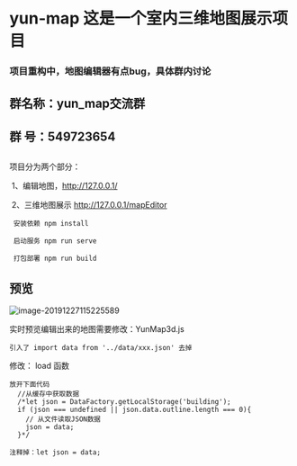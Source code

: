 # yun-map 这是一个室内三维地图展示项目

### 项目重构中，地图编辑器有点bug，具体群内讨论

## 群名称：yun_map交流群
## 群   号：549723654

## 

项目分为两个部分：

​	1、编辑地图，http://127.0.0.1/

​	2、三维地图展示  http://127.0.0.1/mapEditor


```
 安装依赖 npm install
```



```
 启动服务 npm run serve
```



```
 打包部署 npm run build
```

## 预览



![image-20191227115225589](http://caorongzhe.github.io/image-20191227114429998.png)



实时预览编辑出来的地图需要修改：YunMap3d.js

```
引入了 import data from '../data/xxx.json' 去掉
```

修改： load 函数
```
放开下面代码
  //从缓存中获取数据
  /*let json = DataFactory.getLocalStorage('building');
  if (json === undefined || json.data.outline.length === 0){
    // 从文件读取JSON数据
    json = data;
  }*/
```

```
注释掉：let json = data;
```



